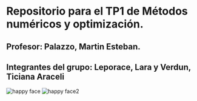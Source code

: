 # Repositorio para el TP1 de Métodos numéricos y optimización.
## Profesor: Palazzo, Martin Esteban. 
## Integrantes del grupo: Leporace, Lara y Verdun, Ticiana Araceli

![happy face](https://i.pinimg.com/564x/95/8f/ba/958fbaa1de99ca2221b01eb50e49fee0.jpg) ![happy face2](https://p.kindpng.com/picc/s/111-1110791_ironicmeme-ironic-png-sunglasses-emoji-smileyface-ironic-meme.png)
